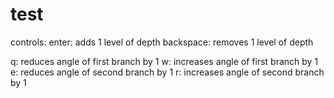 # test

controls:
  enter: adds 1 level of depth
  backspace: removes 1 level of depth
  
  q: reduces angle of first branch by 1
  w: increases angle of first branch by 1
  e: reduces angle of second branch by 1
  r: increases angle of second branch by 1
